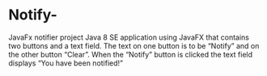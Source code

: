 # Notify-
JavaFx notifier project 
Java 8 SE application using JavaFX that contains two buttons and a text field.  The text on one button is to be “Notify” and on the other button “Clear”.  When the “Notify” button is clicked the text field displays “You have been notified!”
